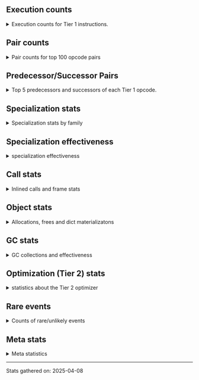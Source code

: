 ## Execution counts

<details>
<summary> Execution counts for Tier 1 instructions. </summary>


The "miss ratio" column shows the percentage of times the instruction
executed that it deoptimized. When this happens, the base unspecialized
instruction is not counted.

<table>
<thead>
<tr>
<th align="left">Name</th>
<th align="right">Base Count</th>
<th align="right">Head Count</th>
<th align="right">Change</th>
</tr>
</thead>
<tbody>
<tr>
<td align="left">BINARY_OP_SUBTRACT_FLOAT</td>
<td align="right">425,925</td>
<td align="right">527,181</td>
<td align="right">23.8%</td>
</tr>
<tr>
<td align="left">TO_BOOL_INT</td>
<td align="right">4,333,095</td>
<td align="right">5,345,727</td>
<td align="right">23.4%</td>
</tr>
<tr>
<td align="left">BINARY_OP_EXTEND</td>
<td align="right">5,936,947</td>
<td align="right">7,321,335</td>
<td align="right">23.3%</td>
</tr>
<tr>
<td align="left">TO_BOOL_LIST</td>
<td align="right">872,874</td>
<td align="right">1,075,374</td>
<td align="right">23.2%</td>
</tr>
<tr>
<td align="left">LOAD_SUPER_ATTR_METHOD</td>
<td align="right">1,602,084</td>
<td align="right">1,973,395</td>
<td align="right">23.2%</td>
</tr>
<tr>
<td align="left">CALL_ISINSTANCE</td>
<td align="right">1,025,636</td>
<td align="right">1,261,897</td>
<td align="right">23.0%</td>
</tr>
<tr>
<td align="left">UNARY_INVERT</td>
<td align="right">1,323,132</td>
<td align="right">1,626,981</td>
<td align="right">23.0%</td>
</tr>
<tr>
<td align="left">LIST_EXTEND</td>
<td align="right">294,547</td>
<td align="right">362,161</td>
<td align="right">23.0%</td>
</tr>
<tr>
<td align="left">COPY_FREE_VARS</td>
<td align="right">1,630,330</td>
<td align="right">2,001,641</td>
<td align="right">22.8%</td>
</tr>
<tr>
<td align="left">BUILD_LIST</td>
<td align="right">1,496,847</td>
<td align="right">1,834,548</td>
<td align="right">22.6%</td>
</tr>
<tr>
<td align="left">LOAD_ATTR_NONDESCRIPTOR_WITH_VALUES</td>
<td align="right">1,349,226</td>
<td align="right">1,653,075</td>
<td align="right">22.5%</td>
</tr>
<tr>
<td align="left">JUMP_FORWARD</td>
<td align="right">1,512,975</td>
<td align="right">1,851,422</td>
<td align="right">22.4%</td>
</tr>
<tr>
<td align="left">BINARY_OP_SUBSCR_LIST_INT</td>
<td align="right">302,860</td>
<td align="right">370,474</td>
<td align="right">22.3%</td>
</tr>
<tr>
<td align="left">LOAD_DEREF</td>
<td align="right">1,668,147</td>
<td align="right">2,039,458</td>
<td align="right">22.3%</td>
</tr>
<tr>
<td align="left">COMPARE_OP</td>
<td align="right">481,065</td>
<td align="right">583,680</td>
<td align="right">21.3%</td>
</tr>
<tr>
<td align="left">LOAD_ATTR_PROPERTY</td>
<td align="right">633,542</td>
<td align="right">768,625</td>
<td align="right">21.3%</td>
</tr>
<tr>
<td align="left">LOAD_FAST_AND_CLEAR</td>
<td align="right">475,906</td>
<td align="right">577,301</td>
<td align="right">21.3%</td>
</tr>
<tr>
<td align="left">IMPORT_FROM</td>
<td align="right">317,888</td>
<td align="right">385,338</td>
<td align="right">21.2%</td>
</tr>
<tr>
<td align="left">IMPORT_NAME</td>
<td align="right">318,208</td>
<td align="right">385,658</td>
<td align="right">21.2%</td>
</tr>
<tr>
<td align="left">BINARY_OP_ADD_FLOAT</td>
<td align="right">161,669</td>
<td align="right">195,861</td>
<td align="right">21.1%</td>
</tr>
<tr>
<td align="left">FOR_ITER_RANGE</td>
<td align="right">480,256</td>
<td align="right">581,671</td>
<td align="right">21.1%</td>
</tr>
<tr>
<td align="left">CALL_LIST_APPEND</td>
<td align="right">168,942</td>
<td align="right">202,736</td>
<td align="right">20.0%</td>
</tr>
<tr>
<td align="left">LIST_APPEND</td>
<td align="right">508,228</td>
<td align="right">609,496</td>
<td align="right">19.9%</td>
</tr>
<tr>
<td align="left">LOAD_ATTR_METHOD_WITH_VALUES</td>
<td align="right">7,020,645</td>
<td align="right">8,372,136</td>
<td align="right">19.3%</td>
</tr>
<tr>
<td align="left">LOAD_ATTR</td>
<td align="right">7,548,825</td>
<td align="right">9,000,560</td>
<td align="right">19.2%</td>
</tr>
<tr>
<td align="left">CALL_KW_PY</td>
<td align="right">177,525</td>
<td align="right">211,332</td>
<td align="right">19.0%</td>
</tr>
<tr>
<td align="left">UNARY_NOT</td>
<td align="right">180,103</td>
<td align="right">214,043</td>
<td align="right">18.8%</td>
</tr>
<tr>
<td align="left">CALL_METHOD_DESCRIPTOR_FAST</td>
<td align="right">2,003,123</td>
<td align="right">2,373,604</td>
<td align="right">18.5%</td>
</tr>
<tr>
<td align="left">CALL_BOUND_METHOD_GENERAL</td>
<td align="right">183,449</td>
<td align="right">217,249</td>
<td align="right">18.4%</td>
</tr>
<tr>
<td align="left">CALL_PY_EXACT_ARGS</td>
<td align="right">10,835,756</td>
<td align="right">12,829,408</td>
<td align="right">18.4%</td>
</tr>
<tr>
<td align="left">LOAD_GLOBAL_MODULE</td>
<td align="right">14,207,975</td>
<td align="right">16,807,178</td>
<td align="right">18.3%</td>
</tr>
<tr>
<td align="left">POP_ITER</td>
<td align="right">2,099,777</td>
<td align="right">2,471,285</td>
<td align="right">17.7%</td>
</tr>
<tr>
<td align="left">LOAD_FAST_BORROW_LOAD_FAST_BORROW</td>
<td align="right">10,394,525</td>
<td align="right">12,182,909</td>
<td align="right">17.2%</td>
</tr>
<tr>
<td align="left">POP_JUMP_IF_FALSE</td>
<td align="right">13,199,488</td>
<td align="right">15,463,632</td>
<td align="right">17.2%</td>
</tr>
<tr>
<td align="left">LOAD_GLOBAL_BUILTIN</td>
<td align="right">6,733,467</td>
<td align="right">7,881,610</td>
<td align="right">17.1%</td>
</tr>
<tr>
<td align="left">CONTAINS_OP_DICT</td>
<td align="right">1,425,632</td>
<td align="right">1,661,893</td>
<td align="right">16.6%</td>
</tr>
<tr>
<td align="left">LOAD_ATTR_MODULE</td>
<td align="right">3,069,712</td>
<td align="right">3,575,841</td>
<td align="right">16.5%</td>
</tr>
<tr>
<td align="left">TO_BOOL_BOOL</td>
<td align="right">3,911,746</td>
<td align="right">4,556,120</td>
<td align="right">16.5%</td>
</tr>
<tr>
<td align="left">LOAD_SMALL_INT</td>
<td align="right">4,160,936</td>
<td align="right">4,836,334</td>
<td align="right">16.2%</td>
</tr>
<tr>
<td align="left">POP_JUMP_IF_NOT_NONE</td>
<td align="right">3,601,946</td>
<td align="right">4,176,088</td>
<td align="right">15.9%</td>
</tr>
<tr>
<td align="left">STORE_ATTR_INSTANCE_VALUE</td>
<td align="right">4,259,249</td>
<td align="right">4,934,498</td>
<td align="right">15.9%</td>
</tr>
<tr>
<td align="left">STORE_SUBSCR_DICT</td>
<td align="right">1,488,199</td>
<td align="right">1,723,630</td>
<td align="right">15.8%</td>
</tr>
<tr>
<td align="left">LOAD_FAST_BORROW</td>
<td align="right">69,752,838</td>
<td align="right">80,662,276</td>
<td align="right">15.6%</td>
</tr>
<tr>
<td align="left">GET_ITER</td>
<td align="right">2,851,132</td>
<td align="right">3,290,241</td>
<td align="right">15.4%</td>
</tr>
<tr>
<td align="left">CALL_BUILTIN_CLASS</td>
<td align="right">1,342,354</td>
<td align="right">1,545,098</td>
<td align="right">15.1%</td>
</tr>
<tr>
<td align="left">POP_JUMP_IF_TRUE</td>
<td align="right">2,501,578</td>
<td align="right">2,874,546</td>
<td align="right">14.9%</td>
</tr>
<tr>
<td align="left">CALL_PY_GENERAL</td>
<td align="right">3,215,620</td>
<td align="right">3,688,988</td>
<td align="right">14.7%</td>
</tr>
<tr>
<td align="left">RETURN_VALUE</td>
<td align="right">22,994,068</td>
<td align="right">26,237,589</td>
<td align="right">14.1%</td>
</tr>
<tr>
<td align="left">COMPARE_OP_INT</td>
<td align="right">2,897,288</td>
<td align="right">3,302,460</td>
<td align="right">14.0%</td>
</tr>
<tr>
<td align="left">CALL_NON_PY_GENERAL</td>
<td align="right">7,852,765</td>
<td align="right">8,934,678</td>
<td align="right">13.8%</td>
</tr>
<tr>
<td align="left">CALL_BUILTIN_FAST</td>
<td align="right">763,822</td>
<td align="right">865,172</td>
<td align="right">13.3%</td>
</tr>
<tr>
<td align="left">SWAP</td>
<td align="right">5,767,108</td>
<td align="right">6,510,097</td>
<td align="right">12.9%</td>
</tr>
<tr>
<td align="left">LOAD_CONST_IMMORTAL</td>
<td align="right">14,571,301</td>
<td align="right">16,431,996</td>
<td align="right">12.8%</td>
</tr>
<tr>
<td align="left">STORE_FAST</td>
<td align="right">23,779,778</td>
<td align="right">26,582,914</td>
<td align="right">11.8%</td>
</tr>
<tr>
<td align="left">LOAD_FAST_CHECK</td>
<td align="right">860,786</td>
<td align="right">962,035</td>
<td align="right">11.8%</td>
</tr>
<tr>
<td align="left">NOP</td>
<td align="right">8,426,680</td>
<td align="right">9,406,324</td>
<td align="right">11.6%</td>
</tr>
<tr>
<td align="left">RESUME_CHECK</td>
<td align="right">28,010,218</td>
<td align="right">31,253,743</td>
<td align="right">11.6%</td>
</tr>
<tr>
<td align="left">CALL_METHOD_DESCRIPTOR_NOARGS</td>
<td align="right">1,185,090</td>
<td align="right">1,320,820</td>
<td align="right">11.5%</td>
</tr>
<tr>
<td align="left">LOAD_CONST_MORTAL</td>
<td align="right">904,505</td>
<td align="right">1,005,740</td>
<td align="right">11.2%</td>
</tr>
<tr>
<td align="left">CALL_LEN</td>
<td align="right">304,350</td>
<td align="right">338,139</td>
<td align="right">11.1%</td>
</tr>
<tr>
<td align="left">LOAD_ATTR_METHOD_NO_DICT</td>
<td align="right">5,033,745</td>
<td align="right">5,575,734</td>
<td align="right">10.8%</td>
</tr>
<tr>
<td align="left">POP_JUMP_IF_NONE</td>
<td align="right">1,294,815</td>
<td align="right">1,429,835</td>
<td align="right">10.4%</td>
</tr>
<tr>
<td align="left">POP_TOP</td>
<td align="right">17,929,312</td>
<td align="right">19,754,965</td>
<td align="right">10.2%</td>
</tr>
<tr>
<td align="left">LOAD_ATTR_INSTANCE_VALUE</td>
<td align="right">17,905,837</td>
<td align="right">19,698,471</td>
<td align="right">10.0%</td>
</tr>
<tr>
<td align="left">FOR_ITER_LIST</td>
<td align="right">7,754,879</td>
<td align="right">8,464,043</td>
<td align="right">9.1%</td>
</tr>
<tr>
<td align="left">COPY</td>
<td align="right">7,389,347</td>
<td align="right">8,064,635</td>
<td align="right">9.1%</td>
</tr>
<tr>
<td align="left">BUILD_MAP</td>
<td align="right">1,509,019</td>
<td align="right">1,644,069</td>
<td align="right">8.9%</td>
</tr>
<tr>
<td align="left">LOAD_SPECIAL</td>
<td align="right">3,183,074</td>
<td align="right">3,453,160</td>
<td align="right">8.5%</td>
</tr>
<tr>
<td align="left">BUILD_TUPLE</td>
<td align="right">3,359,813</td>
<td align="right">3,629,868</td>
<td align="right">8.0%</td>
</tr>
<tr>
<td align="left">LOAD_FAST</td>
<td align="right">8,946,470</td>
<td align="right">9,656,605</td>
<td align="right">7.9%</td>
</tr>
<tr>
<td align="left">INTERPRETER_EXIT</td>
<td align="right">7,796,325</td>
<td align="right">8,370,160</td>
<td align="right">7.4%</td>
</tr>
<tr>
<td align="left">JUMP_BACKWARD</td>
<td align="right">116</td>
<td align="right">109</td>
<td align="right">-6.0%</td>
</tr>
<tr>
<td align="left">LOAD_FAST_LOAD_FAST</td>
<td align="right">1,749,143</td>
<td align="right">1,850,525</td>
<td align="right">5.8%</td>
</tr>
<tr>
<td align="left">UNPACK_SEQUENCE_TWO_TUPLE</td>
<td align="right">1,178,309</td>
<td align="right">1,245,897</td>
<td align="right">5.7%</td>
</tr>
<tr>
<td align="left">TO_BOOL</td>
<td align="right">666,601</td>
<td align="right">701,420</td>
<td align="right">5.2%</td>
</tr>
<tr>
<td align="left">PUSH_NULL</td>
<td align="right">6,937,174</td>
<td align="right">7,240,808</td>
<td align="right">4.4%</td>
</tr>
<tr>
<td align="left">JUMP_BACKWARD_NO_INTERRUPT</td>
<td align="right">4,910</td>
<td align="right">5,099</td>
<td align="right">3.8%</td>
</tr>
<tr>
<td align="left">JUMP_BACKWARD_NO_JIT</td>
<td align="right">13,636,077</td>
<td align="right">14,108,282</td>
<td align="right">3.5%</td>
</tr>
<tr>
<td align="left">COMPARE_OP_STR</td>
<td align="right">1,056,587</td>
<td align="right">1,090,387</td>
<td align="right">3.2%</td>
</tr>
<tr>
<td align="left">STORE_FAST_STORE_FAST</td>
<td align="right">3,270,414</td>
<td align="right">3,338,002</td>
<td align="right">2.1%</td>
</tr>
<tr>
<td align="left">CALL</td>
<td align="right">4,663</td>
<td align="right">4,589</td>
<td align="right">-1.6%</td>
</tr>
<tr>
<td align="left">TO_BOOL_ALWAYS_TRUE</td>
<td align="right">348</td>
<td align="right">343</td>
<td align="right">-1.4%</td>
</tr>
<tr>
<td align="left">CHECK_EXC_MATCH</td>
<td align="right">13,307</td>
<td align="right">13,497</td>
<td align="right">1.4%</td>
</tr>
<tr>
<td align="left">POP_EXCEPT</td>
<td align="right">17,530</td>
<td align="right">17,720</td>
<td align="right">1.1%</td>
</tr>
<tr>
<td align="left">PUSH_EXC_INFO</td>
<td align="right">17,530</td>
<td align="right">17,720</td>
<td align="right">1.1%</td>
</tr>
<tr>
<td align="left">LOAD_CONST</td>
<td align="right">1,642</td>
<td align="right">1,628</td>
<td align="right">-0.9%</td>
</tr>
<tr>
<td align="left">RESUME</td>
<td align="right">504</td>
<td align="right">500</td>
<td align="right">-0.8%</td>
</tr>
<tr>
<td align="left">LOAD_GLOBAL</td>
<td align="right">3,252</td>
<td align="right">3,229</td>
<td align="right">-0.7%</td>
</tr>
<tr>
<td align="left">BINARY_OP_SUBTRACT_INT</td>
<td align="right">102,257</td>
<td align="right">102,420</td>
<td align="right">0.2%</td>
</tr>
<tr>
<td align="left">CALL_METHOD_DESCRIPTOR_O</td>
<td align="right">604,219</td>
<td align="right">604,572</td>
<td align="right">0.1%</td>
</tr>
<tr>
<td align="left">LOAD_ATTR_METHOD_LAZY_DICT</td>
<td align="right">97,416</td>
<td align="right">97,364</td>
<td align="right">-0.1%</td>
</tr>
<tr>
<td align="left">BINARY_OP</td>
<td align="right">516,503</td>
<td align="right">516,685</td>
<td align="right">0.0%</td>
</tr>
<tr>
<td align="left">IS_OP</td>
<td align="right">34,049</td>
<td align="right">34,044</td>
<td align="right">-0.0%</td>
</tr>
<tr>
<td align="left">CALL_BOUND_METHOD_EXACT_ARGS</td>
<td align="right">35,136</td>
<td align="right">35,132</td>
<td align="right">-0.0%</td>
</tr>
<tr>
<td align="left">STORE_SUBSCR</td>
<td align="right">21,465</td>
<td align="right">21,467</td>
<td align="right">0.0%</td>
</tr>
<tr>
<td align="left">CALL_BUILTIN_FAST_WITH_KEYWORDS</td>
<td align="right">928,836</td>
<td align="right">928,801</td>
<td align="right">-0.0%</td>
</tr>
<tr>
<td align="left">TO_BOOL_NONE</td>
<td align="right">191,022</td>
<td align="right">191,017</td>
<td align="right">-0.0%</td>
</tr>
<tr>
<td align="left">STORE_ATTR</td>
<td align="right">81,658</td>
<td align="right">81,660</td>
<td align="right">0.0%</td>
</tr>
<tr>
<td align="left">UNPACK_SEQUENCE_TUPLE</td>
<td align="right">857,683</td>
<td align="right">857,670</td>
<td align="right">-0.0%</td>
</tr>
<tr>
<td align="left">CALL_FUNCTION_EX</td>
<td align="right">1,818,700</td>
<td align="right">1,818,693</td>
<td align="right">-0.0%</td>
</tr>
<tr>
<td align="left">BINARY_OP_ADD_INT</td>
<td align="right">856,262</td>
<td align="right">856,261</td>
<td align="right">-0.0%</td>
</tr>
<tr>
<td align="left">FOR_ITER</td>
<td align="right">940,655</td>
<td align="right">940,656</td>
<td align="right">0.0%</td>
</tr>
<tr>
<td align="left">YIELD_VALUE</td>
<td align="right">5,068,280</td>
<td align="right">5,068,280</td>
<td align="right">0.0%</td>
</tr>
<tr>
<td align="left">STORE_FAST_LOAD_FAST</td>
<td align="right">4,724,457</td>
<td align="right">4,724,457</td>
<td align="right">0.0%</td>
</tr>
<tr>
<td align="left">FOR_ITER_GEN</td>
<td align="right">4,653,742</td>
<td align="right">4,653,742</td>
<td align="right">0.0%</td>
</tr>
<tr>
<td align="left">DICT_MERGE</td>
<td align="right">462,683</td>
<td align="right">462,683</td>
<td align="right">0.0%</td>
</tr>
<tr>
<td align="left">CALL_TUPLE_1</td>
<td align="right">426,671</td>
<td align="right">426,671</td>
<td align="right">0.0%</td>
</tr>
<tr>
<td align="left">MAKE_CELL</td>
<td align="right">105,140</td>
<td align="right">105,140</td>
<td align="right">0.0%</td>
</tr>
<tr>
<td align="left">STORE_DEREF</td>
<td align="right">105,110</td>
<td align="right">105,110</td>
<td align="right">0.0%</td>
</tr>
<tr>
<td align="left">CALL_BUILTIN_O</td>
<td align="right">87,313</td>
<td align="right">87,313</td>
<td align="right">0.0%</td>
</tr>
<tr>
<td align="left">BINARY_OP_SUBSCR_DICT</td>
<td align="right">84,720</td>
<td align="right">84,720</td>
<td align="right">0.0%</td>
</tr>
<tr>
<td align="left">CALL_KW_NON_PY</td>
<td align="right">77,356</td>
<td align="right">77,356</td>
<td align="right">0.0%</td>
</tr>
<tr>
<td align="left">BINARY_OP_MULTIPLY_FLOAT</td>
<td align="right">69,638</td>
<td align="right">69,638</td>
<td align="right">0.0%</td>
</tr>
<tr>
<td align="left">BINARY_OP_SUBSCR_STR_INT</td>
<td align="right">69,638</td>
<td align="right">69,638</td>
<td align="right">0.0%</td>
</tr>
<tr>
<td align="left">DELETE_SUBSCR</td>
<td align="right">67,588</td>
<td align="right">67,588</td>
<td align="right">0.0%</td>
</tr>
<tr>
<td align="left">DELETE_ATTR</td>
<td align="right">63,345</td>
<td align="right">63,345</td>
<td align="right">0.0%</td>
</tr>
<tr>
<td align="left">CALL_ALLOC_AND_ENTER_INIT</td>
<td align="right">55,863</td>
<td align="right">55,863</td>
<td align="right">0.0%</td>
</tr>
<tr>
<td align="left">EXIT_INIT_CHECK</td>
<td align="right">55,859</td>
<td align="right">55,859</td>
<td align="right">0.0%</td>
</tr>
<tr>
<td align="left">CALL_METHOD_DESCRIPTOR_FAST_WITH_KEYWORDS</td>
<td align="right">51,440</td>
<td align="right">51,440</td>
<td align="right">0.0%</td>
</tr>
<tr>
<td align="left">BINARY_OP_SUBSCR_TUPLE_INT</td>
<td align="right">44,010</td>
<td align="right">44,010</td>
<td align="right">0.0%</td>
</tr>
<tr>
<td align="left">MAKE_FUNCTION</td>
<td align="right">42,903</td>
<td align="right">42,903</td>
<td align="right">0.0%</td>
</tr>
<tr>
<td align="left">LOAD_ATTR_CLASS</td>
<td align="right">38,452</td>
<td align="right">38,452</td>
<td align="right">0.0%</td>
</tr>
<tr>
<td align="left">FORMAT_SIMPLE</td>
<td align="right">38,409</td>
<td align="right">38,409</td>
<td align="right">0.0%</td>
</tr>
<tr>
<td align="left">BUILD_STRING</td>
<td align="right">29,697</td>
<td align="right">29,697</td>
<td align="right">0.0%</td>
</tr>
<tr>
<td align="left">SET_FUNCTION_ATTRIBUTE</td>
<td align="right">29,557</td>
<td align="right">29,557</td>
<td align="right">0.0%</td>
</tr>
<tr>
<td align="left">LOAD_SUPER_ATTR_ATTR</td>
<td align="right">23,800</td>
<td align="right">23,800</td>
<td align="right">0.0%</td>
</tr>
<tr>
<td align="left">TO_BOOL_STR</td>
<td align="right">21,908</td>
<td align="right">21,908</td>
<td align="right">0.0%</td>
</tr>
<tr>
<td align="left">BINARY_OP_INPLACE_ADD_UNICODE</td>
<td align="right">20,988</td>
<td align="right">20,988</td>
<td align="right">0.0%</td>
</tr>
<tr>
<td align="left">FOR_ITER_TUPLE</td>
<td align="right">17,809</td>
<td align="right">17,809</td>
<td align="right">0.0%</td>
</tr>
<tr>
<td align="left">CONVERT_VALUE</td>
<td align="right">17,404</td>
<td align="right">17,404</td>
<td align="right">0.0%</td>
</tr>
<tr>
<td align="left">BINARY_SLICE</td>
<td align="right">14,139</td>
<td align="right">14,139</td>
<td align="right">0.0%</td>
</tr>
<tr>
<td align="left">RETURN_GENERATOR</td>
<td align="right">12,837</td>
<td align="right">12,837</td>
<td align="right">0.0%</td>
</tr>
<tr>
<td align="left">RERAISE</td>
<td align="right">12,672</td>
<td align="right">12,672</td>
<td align="right">0.0%</td>
</tr>
<tr>
<td align="left">STORE_ATTR_SLOT</td>
<td align="right">10,380</td>
<td align="right">10,380</td>
<td align="right">0.0%</td>
</tr>
<tr>
<td align="left">LOAD_ATTR_SLOT</td>
<td align="right">10,267</td>
<td align="right">10,267</td>
<td align="right">0.0%</td>
</tr>
<tr>
<td align="left">CALL_STR_1</td>
<td align="right">8,488</td>
<td align="right">8,488</td>
<td align="right">0.0%</td>
</tr>
<tr>
<td align="left">END_FOR</td>
<td align="right">8,446</td>
<td align="right">8,446</td>
<td align="right">0.0%</td>
</tr>
<tr>
<td align="left">RAISE_VARARGS</td>
<td align="right">4,227</td>
<td align="right">4,227</td>
<td align="right">0.0%</td>
</tr>
<tr>
<td align="left">WITH_EXCEPT_START</td>
<td align="right">4,223</td>
<td align="right">4,223</td>
<td align="right">0.0%</td>
</tr>
<tr>
<td align="left">STORE_NAME</td>
<td align="right">781</td>
<td align="right">781</td>
<td align="right">0.0%</td>
</tr>
<tr>
<td align="left">BINARY_OP_ADD_UNICODE</td>
<td align="right">491</td>
<td align="right">491</td>
<td align="right">0.0%</td>
</tr>
<tr>
<td align="left">CONTAINS_OP_SET</td>
<td align="right">391</td>
<td align="right">391</td>
<td align="right">0.0%</td>
</tr>
<tr>
<td align="left">CONTAINS_OP</td>
<td align="right">315</td>
<td align="right">315</td>
<td align="right">0.0%</td>
</tr>
<tr>
<td align="left">LOAD_NAME</td>
<td align="right">207</td>
<td align="right">207</td>
<td align="right">0.0%</td>
</tr>
<tr>
<td align="left">CALL_KW</td>
<td align="right">181</td>
<td align="right">181</td>
<td align="right">0.0%</td>
</tr>
<tr>
<td align="left">CALL_TYPE_1</td>
<td align="right">153</td>
<td align="right">153</td>
<td align="right">0.0%</td>
</tr>
<tr>
<td align="left">UNPACK_SEQUENCE</td>
<td align="right">149</td>
<td align="right">149</td>
<td align="right">0.0%</td>
</tr>
<tr>
<td align="left">EXTENDED_ARG</td>
<td align="right">129</td>
<td align="right">129</td>
<td align="right">0.0%</td>
</tr>
<tr>
<td align="left">DELETE_FAST</td>
<td align="right">128</td>
<td align="right">128</td>
<td align="right">0.0%</td>
</tr>
<tr>
<td align="left">LOAD_SUPER_ATTR</td>
<td align="right">68</td>
<td align="right">68</td>
<td align="right">0.0%</td>
</tr>
<tr>
<td align="left">LOAD_BUILD_CLASS</td>
<td align="right">42</td>
<td align="right">42</td>
<td align="right">0.0%</td>
</tr>
<tr>
<td align="left">LOAD_LOCALS</td>
<td align="right">38</td>
<td align="right">38</td>
<td align="right">0.0%</td>
</tr>
<tr>
<td align="left">COMPARE_OP_FLOAT</td>
<td align="right">27</td>
<td align="right">27</td>
<td align="right">0.0%</td>
</tr>
<tr>
<td align="left">CALL_INTRINSIC_1</td>
<td align="right">15</td>
<td align="right">15</td>
<td align="right">0.0%</td>
</tr>
<tr>
<td align="left">LOAD_ATTR_CLASS_WITH_METACLASS_CHECK</td>
<td align="right">12</td>
<td align="right">12</td>
<td align="right">0.0%</td>
</tr>
<tr>
<td align="left">STORE_GLOBAL</td>
<td align="right">4</td>
<td align="right">4</td>
<td align="right">0.0%</td>
</tr>
<tr>
<td align="left">BINARY_OP_SUBSCR_GETITEM</td>
<td align="right">3</td>
<td align="right">3</td>
<td align="right">0.0%</td>
</tr>
<tr>
<td align="left">BUILD_SET</td>
<td align="right">1</td>
<td align="right">1</td>
<td align="right">0.0%</td>
</tr>
<tr>
<td align="left">MAP_ADD</td>
<td align="right">1</td>
<td align="right">1</td>
<td align="right">0.0%</td>
</tr>
</tbody>
</table>


</details>

## Pair counts

<details>
<summary> Pair counts for top 100 opcode pairs </summary>


Pairs of specialized operations that deoptimize and are then followed by
the corresponding unspecialized instruction are not counted as pairs.

Not included in comparative output.


</details>

## Predecessor/Successor Pairs

<details>
<summary> Top 5 predecessors and successors of each Tier 1 opcode. </summary>


This does not include the unspecialized instructions that occur after a
specialized instruction deoptimizes.

Not included in comparative output.


</details>

## Specialization stats

<details>
<summary> Specialization stats by family </summary>

### BINARY_OP

<details>
<summary> specialization stats for BINARY_OP family </summary>

<table>
<thead>
<tr>
<th align="left">Kind</th>
<th align="right">Base Count</th>
<th align="right">Base Ratio</th>
<th align="right">Head Count</th>
<th align="right">Head Ratio</th>
<th align="right">Change</th>
</tr>
</thead>
<tbody>
<tr>
<td align="left">
miss
<details>
<summary>ⓘ</summary>

Specialized instructions that deopt.
</details>
</td>
<td align="right">187,031</td>
<td align="right">2.1%</td>
<td align="right">232,264</td>
<td align="right">2.2%</td>
<td align="right">24.2%</td>
</tr>
<tr>
<td align="left">
hit
<details>
<summary>ⓘ</summary>

Specialized instructions that complete.
</details>
</td>
<td align="right">8,191,237</td>
<td align="right">92.1%</td>
<td align="right">9,801,230</td>
<td align="right">92.9%</td>
<td align="right">19.7%</td>
</tr>
<tr>
<td align="left">
deferred
<details>
<summary>ⓘ</summary>

Lists the number of "deferred" (i.e. not specialized) instructions executed.
</details>
</td>
<td align="right">515,444</td>
<td align="right">5.8%</td>
<td align="right">515,629</td>
<td align="right">4.9%</td>
<td align="right">0.0%</td>
</tr>
</tbody>
</table>

<table>
<thead>
<tr>
<th align="left">Success</th>
<th align="right">Base Count</th>
<th align="right">Base Ratio</th>
<th align="right">Head Count</th>
<th align="right">Head Ratio</th>
<th align="right">Change</th>
</tr>
</thead>
<tbody>
<tr>
<td align="left">Success</td>
<td align="right">3,787</td>
<td align="right">82.6%</td>
<td align="right">4,639</td>
<td align="right">85.4%</td>
<td align="right">22.5%</td>
</tr>
<tr>
<td align="left">Failure</td>
<td align="right">800</td>
<td align="right">17.4%</td>
<td align="right">796</td>
<td align="right">14.6%</td>
<td align="right">-0.5%</td>
</tr>
</tbody>
</table>

<table>
<thead>
<tr>
<th align="left">Failure kind</th>
<th align="right">Base Count</th>
<th align="right">Base Ratio</th>
<th align="right">Head Count</th>
<th align="right">Head Ratio</th>
<th align="right">Change</th>
</tr>
</thead>
<tbody>
<tr>
<td align="left">subscr deque</td>
<td align="right">86</td>
<td align="right">10.8%</td>
<td align="right">84</td>
<td align="right">10.6%</td>
<td align="right">-2.3%</td>
</tr>
<tr>
<td align="left">remainder</td>
<td align="right">294</td>
<td align="right">36.8%</td>
<td align="right">292</td>
<td align="right">36.7%</td>
<td align="right">-0.7%</td>
</tr>
<tr>
<td align="left">add different types</td>
<td align="right">187</td>
<td align="right">23.4%</td>
<td align="right">187</td>
<td align="right">23.5%</td>
<td align="right">0.0%</td>
</tr>
<tr>
<td align="left">subscr</td>
<td align="right">164</td>
<td align="right">20.5%</td>
<td align="right">164</td>
<td align="right">20.6%</td>
<td align="right">0.0%</td>
</tr>
<tr>
<td align="left">add other</td>
<td align="right">66</td>
<td align="right">8.2%</td>
<td align="right">66</td>
<td align="right">8.3%</td>
<td align="right">0.0%</td>
</tr>
<tr>
<td align="left">and int</td>
<td align="right">2</td>
<td align="right">0.2%</td>
<td align="right">2</td>
<td align="right">0.3%</td>
<td align="right">0.0%</td>
</tr>
<tr>
<td align="left">subscr list slice</td>
<td align="right">1</td>
<td align="right">0.1%</td>
<td align="right">1</td>
<td align="right">0.1%</td>
<td align="right">0.0%</td>
</tr>
</tbody>
</table>


</details>

### BINARY_SLICE

<details>
<summary> specialization stats for BINARY_SLICE family </summary>

<table>
<thead>
<tr>
<th align="left">Kind</th>
<th align="right">Base Count</th>
<th align="right">Base Ratio</th>
<th align="right">Head Count</th>
<th align="right">Head Ratio</th>
<th align="right">Change</th>
</tr>
</thead>
<tbody>
<tr>
<td align="left">
deferred
<details>
<summary>ⓘ</summary>

Lists the number of "deferred" (i.e. not specialized) instructions executed.
</details>
</td>
<td align="right">14,139</td>
<td align="right">100.0%</td>
<td align="right">14,139</td>
<td align="right">100.0%</td>
<td align="right">0.0%</td>
</tr>
</tbody>
</table>


</details>

### CALL

<details>
<summary> specialization stats for CALL family </summary>

<table>
<thead>
<tr>
<th align="left">Kind</th>
<th align="right">Base Count</th>
<th align="right">Base Ratio</th>
<th align="right">Head Count</th>
<th align="right">Head Ratio</th>
<th align="right">Change</th>
</tr>
</thead>
<tbody>
<tr>
<td align="left">
hit
<details>
<summary>ⓘ</summary>

Specialized instructions that complete.
</details>
</td>
<td align="right">19,861,541</td>
<td align="right">100.0%</td>
<td align="right">22,969,652</td>
<td align="right">100.0%</td>
<td align="right">15.6%</td>
</tr>
<tr>
<td align="left">
deferred
<details>
<summary>ⓘ</summary>

Lists the number of "deferred" (i.e. not specialized) instructions executed.
</details>
</td>
<td align="right">2,058</td>
<td align="right">0.0%</td>
<td align="right">2,035</td>
<td align="right">0.0%</td>
<td align="right">-1.1%</td>
</tr>
<tr>
<td align="left">
miss
<details>
<summary>ⓘ</summary>

Specialized instructions that deopt.
</details>
</td>
<td align="right">787</td>
<td align="right">0.0%</td>
<td align="right">787</td>
<td align="right">0.0%</td>
<td align="right">0.0%</td>
</tr>
</tbody>
</table>

<table>
<thead>
<tr>
<th align="left">Success</th>
<th align="right">Base Count</th>
<th align="right">Base Ratio</th>
<th align="right">Head Count</th>
<th align="right">Head Ratio</th>
<th align="right">Change</th>
</tr>
</thead>
<tbody>
<tr>
<td align="left">Success</td>
<td align="right">3,392</td>
<td align="right">100.0%</td>
<td align="right">3,341</td>
<td align="right">100.0%</td>
<td align="right">-1.5%</td>
</tr>
<tr>
<td align="left">Failure</td>
<td align="right">0</td>
<td align="right">0.0%</td>
<td align="right">0</td>
<td align="right">0.0%</td>
<td align="right"></td>
</tr>
</tbody>
</table>


</details>

### CALL_KW

<details>
<summary> specialization stats for CALL_KW family </summary>

<table>
<thead>
<tr>
<th align="left">Kind</th>
<th align="right">Base Count</th>
<th align="right">Base Ratio</th>
<th align="right">Head Count</th>
<th align="right">Head Ratio</th>
<th align="right">Change</th>
</tr>
</thead>
<tbody>
<tr>
<td align="left">
deferred
<details>
<summary>ⓘ</summary>

Lists the number of "deferred" (i.e. not specialized) instructions executed.
</details>
</td>
<td align="right">42</td>
<td align="right">23.2%</td>
<td align="right">42</td>
<td align="right">23.2%</td>
<td align="right">0.0%</td>
</tr>
</tbody>
</table>

<table>
<thead>
<tr>
<th align="left">Success</th>
<th align="right">Base Count</th>
<th align="right">Base Ratio</th>
<th align="right">Head Count</th>
<th align="right">Head Ratio</th>
<th align="right">Change</th>
</tr>
</thead>
<tbody>
<tr>
<td align="left">Success</td>
<td align="right">139</td>
<td align="right">100.0%</td>
<td align="right">139</td>
<td align="right">100.0%</td>
<td align="right">0.0%</td>
</tr>
<tr>
<td align="left">Failure</td>
<td align="right">0</td>
<td align="right">0.0%</td>
<td align="right">0</td>
<td align="right">0.0%</td>
<td align="right"></td>
</tr>
</tbody>
</table>


</details>

### COMPARE_OP

<details>
<summary> specialization stats for COMPARE_OP family </summary>

<table>
<thead>
<tr>
<th align="left">Kind</th>
<th align="right">Base Count</th>
<th align="right">Base Ratio</th>
<th align="right">Head Count</th>
<th align="right">Head Ratio</th>
<th align="right">Change</th>
</tr>
</thead>
<tbody>
<tr>
<td align="left">
miss
<details>
<summary>ⓘ</summary>

Specialized instructions that deopt.
</details>
</td>
<td align="right">143,616</td>
<td align="right">3.2%</td>
<td align="right">177,336</td>
<td align="right">3.6%</td>
<td align="right">23.5%</td>
</tr>
<tr>
<td align="left">
deferred
<details>
<summary>ⓘ</summary>

Lists the number of "deferred" (i.e. not specialized) instructions executed.
</details>
</td>
<td align="right">477,650</td>
<td align="right">10.8%</td>
<td align="right">579,610</td>
<td align="right">11.6%</td>
<td align="right">21.3%</td>
</tr>
<tr>
<td align="left">
hit
<details>
<summary>ⓘ</summary>

Specialized instructions that complete.
</details>
</td>
<td align="right">3,810,286</td>
<td align="right">85.9%</td>
<td align="right">4,215,538</td>
<td align="right">84.7%</td>
<td align="right">10.6%</td>
</tr>
</tbody>
</table>

<table>
<thead>
<tr>
<th align="left">Success</th>
<th align="right">Base Count</th>
<th align="right">Base Ratio</th>
<th align="right">Head Count</th>
<th align="right">Head Ratio</th>
<th align="right">Change</th>
</tr>
</thead>
<tbody>
<tr>
<td align="left">Success</td>
<td align="right">2,972</td>
<td align="right">48.6%</td>
<td align="right">3,605</td>
<td align="right">48.7%</td>
<td align="right">21.3%</td>
</tr>
<tr>
<td align="left">Failure</td>
<td align="right">3,140</td>
<td align="right">51.4%</td>
<td align="right">3,795</td>
<td align="right">51.3%</td>
<td align="right">20.9%</td>
</tr>
</tbody>
</table>

<table>
<thead>
<tr>
<th align="left">Failure kind</th>
<th align="right">Base Count</th>
<th align="right">Base Ratio</th>
<th align="right">Head Count</th>
<th align="right">Head Ratio</th>
<th align="right">Change</th>
</tr>
</thead>
<tbody>
<tr>
<td align="left">float long</td>
<td align="right">2,848</td>
<td align="right">90.7%</td>
<td align="right">3,505</td>
<td align="right">92.4%</td>
<td align="right">23.1%</td>
</tr>
<tr>
<td align="left">different types</td>
<td align="right">153</td>
<td align="right">4.9%</td>
<td align="right">151</td>
<td align="right">4.0%</td>
<td align="right">-1.3%</td>
</tr>
<tr>
<td align="left">big int</td>
<td align="right">95</td>
<td align="right">3.0%</td>
<td align="right">95</td>
<td align="right">2.5%</td>
<td align="right">0.0%</td>
</tr>
<tr>
<td align="left">bytes</td>
<td align="right">44</td>
<td align="right">1.4%</td>
<td align="right">44</td>
<td align="right">1.2%</td>
<td align="right">0.0%</td>
</tr>
</tbody>
</table>


</details>

### CONTAINS_OP

<details>
<summary> specialization stats for CONTAINS_OP family </summary>

<table>
<thead>
<tr>
<th align="left">Kind</th>
<th align="right">Base Count</th>
<th align="right">Base Ratio</th>
<th align="right">Head Count</th>
<th align="right">Head Ratio</th>
<th align="right">Change</th>
</tr>
</thead>
<tbody>
<tr>
<td align="left">
hit
<details>
<summary>ⓘ</summary>

Specialized instructions that complete.
</details>
</td>
<td align="right">1,426,023</td>
<td align="right">100.0%</td>
<td align="right">1,662,284</td>
<td align="right">100.0%</td>
<td align="right">16.6%</td>
</tr>
<tr>
<td align="left">
deferred
<details>
<summary>ⓘ</summary>

Lists the number of "deferred" (i.e. not specialized) instructions executed.
</details>
</td>
<td align="right">264</td>
<td align="right">0.0%</td>
<td align="right">264</td>
<td align="right">0.0%</td>
<td align="right">0.0%</td>
</tr>
</tbody>
</table>

<table>
<thead>
<tr>
<th align="left">Success</th>
<th align="right">Base Count</th>
<th align="right">Base Ratio</th>
<th align="right">Head Count</th>
<th align="right">Head Ratio</th>
<th align="right">Change</th>
</tr>
</thead>
<tbody>
<tr>
<td align="left">Success</td>
<td align="right">8</td>
<td align="right">15.7%</td>
<td align="right">8</td>
<td align="right">15.7%</td>
<td align="right">0.0%</td>
</tr>
<tr>
<td align="left">Failure</td>
<td align="right">43</td>
<td align="right">84.3%</td>
<td align="right">43</td>
<td align="right">84.3%</td>
<td align="right">0.0%</td>
</tr>
</tbody>
</table>

<table>
<thead>
<tr>
<th align="left">Failure kind</th>
<th align="right">Base Count</th>
<th align="right">Base Ratio</th>
<th align="right">Head Count</th>
<th align="right">Head Ratio</th>
<th align="right">Change</th>
</tr>
</thead>
<tbody>
<tr>
<td align="left">tuple</td>
<td align="right">43</td>
<td align="right">100.0%</td>
<td align="right">43</td>
<td align="right">100.0%</td>
<td align="right">0.0%</td>
</tr>
</tbody>
</table>


</details>

### FOR_ITER

<details>
<summary> specialization stats for FOR_ITER family </summary>

<table>
<thead>
<tr>
<th align="left">Kind</th>
<th align="right">Base Count</th>
<th align="right">Base Ratio</th>
<th align="right">Head Count</th>
<th align="right">Head Ratio</th>
<th align="right">Change</th>
</tr>
</thead>
<tbody>
<tr>
<td align="left">
hit
<details>
<summary>ⓘ</summary>

Specialized instructions that complete.
</details>
</td>
<td align="right">12,906,686</td>
<td align="right">93.2%</td>
<td align="right">13,717,265</td>
<td align="right">93.6%</td>
<td align="right">6.3%</td>
</tr>
<tr>
<td align="left">
deferred
<details>
<summary>ⓘ</summary>

Lists the number of "deferred" (i.e. not specialized) instructions executed.
</details>
</td>
<td align="right">940,117</td>
<td align="right">6.8%</td>
<td align="right">940,117</td>
<td align="right">6.4%</td>
<td align="right">0.0%</td>
</tr>
</tbody>
</table>

<table>
<thead>
<tr>
<th align="left">Success</th>
<th align="right">Base Count</th>
<th align="right">Base Ratio</th>
<th align="right">Head Count</th>
<th align="right">Head Ratio</th>
<th align="right">Change</th>
</tr>
</thead>
<tbody>
<tr>
<td align="left">Success</td>
<td align="right">50</td>
<td align="right">9.3%</td>
<td align="right">51</td>
<td align="right">9.5%</td>
<td align="right">2.0%</td>
</tr>
<tr>
<td align="left">Failure</td>
<td align="right">488</td>
<td align="right">90.7%</td>
<td align="right">488</td>
<td align="right">90.5%</td>
<td align="right">0.0%</td>
</tr>
</tbody>
</table>

<table>
<thead>
<tr>
<th align="left">Failure kind</th>
<th align="right">Base Count</th>
<th align="right">Base Ratio</th>
<th align="right">Head Count</th>
<th align="right">Head Ratio</th>
<th align="right">Change</th>
</tr>
</thead>
<tbody>
<tr>
<td align="left">other</td>
<td align="right">164</td>
<td align="right">33.6%</td>
<td align="right">164</td>
<td align="right">33.6%</td>
<td align="right">0.0%</td>
</tr>
<tr>
<td align="left">enumerate</td>
<td align="right">164</td>
<td align="right">33.6%</td>
<td align="right">164</td>
<td align="right">33.6%</td>
<td align="right">0.0%</td>
</tr>
<tr>
<td align="left">itertools</td>
<td align="right">77</td>
<td align="right">15.8%</td>
<td align="right">77</td>
<td align="right">15.8%</td>
<td align="right">0.0%</td>
</tr>
<tr>
<td align="left">callable</td>
<td align="right">70</td>
<td align="right">14.3%</td>
<td align="right">70</td>
<td align="right">14.3%</td>
<td align="right">0.0%</td>
</tr>
<tr>
<td align="left">dict items</td>
<td align="right">7</td>
<td align="right">1.4%</td>
<td align="right">7</td>
<td align="right">1.4%</td>
<td align="right">0.0%</td>
</tr>
<tr>
<td align="left">dict values</td>
<td align="right">3</td>
<td align="right">0.6%</td>
<td align="right">3</td>
<td align="right">0.6%</td>
<td align="right">0.0%</td>
</tr>
<tr>
<td align="left">set</td>
<td align="right">2</td>
<td align="right">0.4%</td>
<td align="right">2</td>
<td align="right">0.4%</td>
<td align="right">0.0%</td>
</tr>
<tr>
<td align="left">reversed list</td>
<td align="right">1</td>
<td align="right">0.2%</td>
<td align="right">1</td>
<td align="right">0.2%</td>
<td align="right">0.0%</td>
</tr>
</tbody>
</table>


</details>

### LOAD_ATTR

<details>
<summary> specialization stats for LOAD_ATTR family </summary>

<table>
<thead>
<tr>
<th align="left">Kind</th>
<th align="right">Base Count</th>
<th align="right">Base Ratio</th>
<th align="right">Head Count</th>
<th align="right">Head Ratio</th>
<th align="right">Change</th>
</tr>
</thead>
<tbody>
<tr>
<td align="left">
deferred
<details>
<summary>ⓘ</summary>

Lists the number of "deferred" (i.e. not specialized) instructions executed.
</details>
</td>
<td align="right">7,537,634</td>
<td align="right">17.6%</td>
<td align="right">8,989,149</td>
<td align="right">18.4%</td>
<td align="right">19.3%</td>
</tr>
<tr>
<td align="left">
hit
<details>
<summary>ⓘ</summary>

Specialized instructions that complete.
</details>
</td>
<td align="right">34,772,470</td>
<td align="right">81.4%</td>
<td align="right">39,402,036</td>
<td align="right">80.8%</td>
<td align="right">13.3%</td>
</tr>
<tr>
<td align="left">
miss
<details>
<summary>ⓘ</summary>

Specialized instructions that deopt.
</details>
</td>
<td align="right">386,384</td>
<td align="right">0.9%</td>
<td align="right">387,941</td>
<td align="right">0.8%</td>
<td align="right">0.4%</td>
</tr>
<tr>
<td align="left">
deopt
<details>
<summary>ⓘ</summary>

Specialized instructions that deopt.
</details>
</td>
<td align="right">6</td>
<td align="right">0.0%</td>
<td align="right">6</td>
<td align="right">0.0%</td>
<td align="right">0.0%</td>
</tr>
</tbody>
</table>

<table>
<thead>
<tr>
<th align="left">Success</th>
<th align="right">Base Count</th>
<th align="right">Base Ratio</th>
<th align="right">Head Count</th>
<th align="right">Head Ratio</th>
<th align="right">Change</th>
</tr>
</thead>
<tbody>
<tr>
<td align="left">Failure</td>
<td align="right">6,628</td>
<td align="right">36.4%</td>
<td align="right">6,913</td>
<td align="right">37.5%</td>
<td align="right">4.3%</td>
</tr>
<tr>
<td align="left">Success</td>
<td align="right">11,574</td>
<td align="right">63.6%</td>
<td align="right">11,542</td>
<td align="right">62.5%</td>
<td align="right">-0.3%</td>
</tr>
</tbody>
</table>

<table>
<thead>
<tr>
<th align="left">Failure kind</th>
<th align="right">Base Count</th>
<th align="right">Base Ratio</th>
<th align="right">Head Count</th>
<th align="right">Head Ratio</th>
<th align="right">Change</th>
</tr>
</thead>
<tbody>
<tr>
<td align="left">overriding descriptor</td>
<td align="right">1,546</td>
<td align="right">23.3%</td>
<td align="right">1,741</td>
<td align="right">25.2%</td>
<td align="right">12.6%</td>
</tr>
<tr>
<td align="left">method</td>
<td align="right">1,501</td>
<td align="right">22.6%</td>
<td align="right">1,529</td>
<td align="right">22.1%</td>
<td align="right">1.9%</td>
</tr>
<tr>
<td align="left">non overriding descriptor</td>
<td align="right">803</td>
<td align="right">12.1%</td>
<td align="right">815</td>
<td align="right">11.8%</td>
<td align="right">1.5%</td>
</tr>
<tr>
<td align="left">overridden</td>
<td align="right">687</td>
<td align="right">10.4%</td>
<td align="right">682</td>
<td align="right">9.9%</td>
<td align="right">-0.7%</td>
</tr>
<tr>
<td align="left">non object slot</td>
<td align="right">460</td>
<td align="right">6.9%</td>
<td align="right">460</td>
<td align="right">6.7%</td>
<td align="right">0.0%</td>
</tr>
<tr>
<td align="left">mutable class</td>
<td align="right">71</td>
<td align="right">1.1%</td>
<td align="right">71</td>
<td align="right">1.0%</td>
<td align="right">0.0%</td>
</tr>
<tr>
<td align="left">class method obj</td>
<td align="right">68</td>
<td align="right">1.0%</td>
<td align="right">68</td>
<td align="right">1.0%</td>
<td align="right">0.0%</td>
</tr>
<tr>
<td align="left">not managed dict</td>
<td align="right">45</td>
<td align="right">0.7%</td>
<td align="right">45</td>
<td align="right">0.7%</td>
<td align="right">0.0%</td>
</tr>
<tr>
<td align="left">metaclass attribute</td>
<td align="right">23</td>
<td align="right">0.3%</td>
<td align="right">23</td>
<td align="right">0.3%</td>
<td align="right">0.0%</td>
</tr>
</tbody>
</table>


</details>

### LOAD_GLOBAL

<details>
<summary> specialization stats for LOAD_GLOBAL family </summary>

<table>
<thead>
<tr>
<th align="left">Kind</th>
<th align="right">Base Count</th>
<th align="right">Base Ratio</th>
<th align="right">Head Count</th>
<th align="right">Head Ratio</th>
<th align="right">Change</th>
</tr>
</thead>
<tbody>
<tr>
<td align="left">
hit
<details>
<summary>ⓘ</summary>

Specialized instructions that complete.
</details>
</td>
<td align="right">20,941,204</td>
<td align="right">100.0%</td>
<td align="right">24,688,550</td>
<td align="right">100.0%</td>
<td align="right">17.9%</td>
</tr>
<tr>
<td align="left">
deferred
<details>
<summary>ⓘ</summary>

Lists the number of "deferred" (i.e. not specialized) instructions executed.
</details>
</td>
<td align="right">865</td>
<td align="right">0.0%</td>
<td align="right">858</td>
<td align="right">0.0%</td>
<td align="right">-0.8%</td>
</tr>
<tr>
<td align="left">
deopt
<details>
<summary>ⓘ</summary>

Specialized instructions that deopt.
</details>
</td>
<td align="right">9</td>
<td align="right">0.0%</td>
<td align="right">9</td>
<td align="right">0.0%</td>
<td align="right">0.0%</td>
</tr>
<tr>
<td align="left">
miss
<details>
<summary>ⓘ</summary>

Specialized instructions that deopt.
</details>
</td>
<td align="right">238</td>
<td align="right">0.0%</td>
<td align="right">238</td>
<td align="right">0.0%</td>
<td align="right">0.0%</td>
</tr>
</tbody>
</table>

<table>
<thead>
<tr>
<th align="left">Success</th>
<th align="right">Base Count</th>
<th align="right">Base Ratio</th>
<th align="right">Head Count</th>
<th align="right">Head Ratio</th>
<th align="right">Change</th>
</tr>
</thead>
<tbody>
<tr>
<td align="left">Success</td>
<td align="right">2,393</td>
<td align="right">100.0%</td>
<td align="right">2,377</td>
<td align="right">100.0%</td>
<td align="right">-0.7%</td>
</tr>
<tr>
<td align="left">Failure</td>
<td align="right">0</td>
<td align="right">0.0%</td>
<td align="right">0</td>
<td align="right">0.0%</td>
<td align="right"></td>
</tr>
</tbody>
</table>


</details>

### LOAD_SUPER_ATTR

<details>
<summary> specialization stats for LOAD_SUPER_ATTR family </summary>

<table>
<thead>
<tr>
<th align="left">Kind</th>
<th align="right">Base Count</th>
<th align="right">Base Ratio</th>
<th align="right">Head Count</th>
<th align="right">Head Ratio</th>
<th align="right">Change</th>
</tr>
</thead>
<tbody>
<tr>
<td align="left">
hit
<details>
<summary>ⓘ</summary>

Specialized instructions that complete.
</details>
</td>
<td align="right">1,625,884</td>
<td align="right">100.0%</td>
<td align="right">1,997,195</td>
<td align="right">100.0%</td>
<td align="right">22.8%</td>
</tr>
<tr>
<td align="left">
deferred
<details>
<summary>ⓘ</summary>

Lists the number of "deferred" (i.e. not specialized) instructions executed.
</details>
</td>
<td align="right">13</td>
<td align="right">0.0%</td>
<td align="right">13</td>
<td align="right">0.0%</td>
<td align="right">0.0%</td>
</tr>
</tbody>
</table>

<table>
<thead>
<tr>
<th align="left">Success</th>
<th align="right">Base Count</th>
<th align="right">Base Ratio</th>
<th align="right">Head Count</th>
<th align="right">Head Ratio</th>
<th align="right">Change</th>
</tr>
</thead>
<tbody>
<tr>
<td align="left">Success</td>
<td align="right">55</td>
<td align="right">100.0%</td>
<td align="right">55</td>
<td align="right">100.0%</td>
<td align="right">0.0%</td>
</tr>
<tr>
<td align="left">Failure</td>
<td align="right">0</td>
<td align="right">0.0%</td>
<td align="right">0</td>
<td align="right">0.0%</td>
<td align="right"></td>
</tr>
</tbody>
</table>


</details>

### STORE_ATTR

<details>
<summary> specialization stats for STORE_ATTR family </summary>

<table>
<thead>
<tr>
<th align="left">Kind</th>
<th align="right">Base Count</th>
<th align="right">Base Ratio</th>
<th align="right">Head Count</th>
<th align="right">Head Ratio</th>
<th align="right">Change</th>
</tr>
</thead>
<tbody>
<tr>
<td align="left">
hit
<details>
<summary>ⓘ</summary>

Specialized instructions that complete.
</details>
</td>
<td align="right">4,129,229</td>
<td align="right">94.9%</td>
<td align="right">4,804,478</td>
<td align="right">95.6%</td>
<td align="right">16.4%</td>
</tr>
<tr>
<td align="left">
deferred
<details>
<summary>ⓘ</summary>

Lists the number of "deferred" (i.e. not specialized) instructions executed.
</details>
</td>
<td align="right">79,934</td>
<td align="right">1.8%</td>
<td align="right">79,935</td>
<td align="right">1.6%</td>
<td align="right">0.0%</td>
</tr>
<tr>
<td align="left">
miss
<details>
<summary>ⓘ</summary>

Specialized instructions that deopt.
</details>
</td>
<td align="right">140,400</td>
<td align="right">3.2%</td>
<td align="right">140,400</td>
<td align="right">2.8%</td>
<td align="right">0.0%</td>
</tr>
</tbody>
</table>

<table>
<thead>
<tr>
<th align="left">Success</th>
<th align="right">Base Count</th>
<th align="right">Base Ratio</th>
<th align="right">Head Count</th>
<th align="right">Head Ratio</th>
<th align="right">Change</th>
</tr>
</thead>
<tbody>
<tr>
<td align="left">Success</td>
<td align="right">3,617</td>
<td align="right">83.0%</td>
<td align="right">3,618</td>
<td align="right">83.0%</td>
<td align="right">0.0%</td>
</tr>
<tr>
<td align="left">Failure</td>
<td align="right">743</td>
<td align="right">17.0%</td>
<td align="right">743</td>
<td align="right">17.0%</td>
<td align="right">0.0%</td>
</tr>
</tbody>
</table>

<table>
<thead>
<tr>
<th align="left">Failure kind</th>
<th align="right">Base Count</th>
<th align="right">Base Ratio</th>
<th align="right">Head Count</th>
<th align="right">Head Ratio</th>
<th align="right">Change</th>
</tr>
</thead>
<tbody>
<tr>
<td align="left">other</td>
<td align="right">761</td>
<td align="right">102.4%</td>
<td align="right">790</td>
<td align="right">106.3%</td>
<td align="right">3.8%</td>
</tr>
<tr>
<td align="left">property</td>
<td align="right">344</td>
<td align="right">46.3%</td>
<td align="right">344</td>
<td align="right">46.3%</td>
<td align="right">0.0%</td>
</tr>
<tr>
<td align="left">class attr simple</td>
<td align="right">206</td>
<td align="right">27.7%</td>
<td align="right">206</td>
<td align="right">27.7%</td>
<td align="right">0.0%</td>
</tr>
<tr>
<td align="left">split dict</td>
<td align="right">44</td>
<td align="right">5.9%</td>
<td align="right">44</td>
<td align="right">5.9%</td>
<td align="right">0.0%</td>
</tr>
<tr>
<td align="left">not in keys</td>
<td align="right">10</td>
<td align="right">1.3%</td>
<td align="right">10</td>
<td align="right">1.3%</td>
<td align="right">0.0%</td>
</tr>
</tbody>
</table>


</details>

### STORE_SUBSCR

<details>
<summary> specialization stats for STORE_SUBSCR family </summary>

<table>
<thead>
<tr>
<th align="left">Kind</th>
<th align="right">Base Count</th>
<th align="right">Base Ratio</th>
<th align="right">Head Count</th>
<th align="right">Head Ratio</th>
<th align="right">Change</th>
</tr>
</thead>
<tbody>
<tr>
<td align="left">
hit
<details>
<summary>ⓘ</summary>

Specialized instructions that complete.
</details>
</td>
<td align="right">1,488,199</td>
<td align="right">98.6%</td>
<td align="right">1,723,630</td>
<td align="right">98.8%</td>
<td align="right">15.8%</td>
</tr>
<tr>
<td align="left">
deferred
<details>
<summary>ⓘ</summary>

Lists the number of "deferred" (i.e. not specialized) instructions executed.
</details>
</td>
<td align="right">21,261</td>
<td align="right">1.4%</td>
<td align="right">21,262</td>
<td align="right">1.2%</td>
<td align="right">0.0%</td>
</tr>
</tbody>
</table>

<table>
<thead>
<tr>
<th align="left">Success</th>
<th align="right">Base Count</th>
<th align="right">Base Ratio</th>
<th align="right">Head Count</th>
<th align="right">Head Ratio</th>
<th align="right">Change</th>
</tr>
</thead>
<tbody>
<tr>
<td align="left">Success</td>
<td align="right">17</td>
<td align="right">8.3%</td>
<td align="right">18</td>
<td align="right">8.8%</td>
<td align="right">5.9%</td>
</tr>
<tr>
<td align="left">Failure</td>
<td align="right">187</td>
<td align="right">91.7%</td>
<td align="right">187</td>
<td align="right">91.2%</td>
<td align="right">0.0%</td>
</tr>
</tbody>
</table>

<table>
<thead>
<tr>
<th align="left">Failure kind</th>
<th align="right">Base Count</th>
<th align="right">Base Ratio</th>
<th align="right">Head Count</th>
<th align="right">Head Ratio</th>
<th align="right">Change</th>
</tr>
</thead>
<tbody>
<tr>
<td align="left">py simple</td>
<td align="right">119</td>
<td align="right">63.6%</td>
<td align="right">119</td>
<td align="right">63.6%</td>
<td align="right">0.0%</td>
</tr>
<tr>
<td align="left">other</td>
<td align="right">68</td>
<td align="right">36.4%</td>
<td align="right">68</td>
<td align="right">36.4%</td>
<td align="right">0.0%</td>
</tr>
</tbody>
</table>


</details>

### TO_BOOL

<details>
<summary> specialization stats for TO_BOOL family </summary>

<table>
<thead>
<tr>
<th align="left">Kind</th>
<th align="right">Base Count</th>
<th align="right">Base Ratio</th>
<th align="right">Head Count</th>
<th align="right">Head Ratio</th>
<th align="right">Change</th>
</tr>
</thead>
<tbody>
<tr>
<td align="left">
hit
<details>
<summary>ⓘ</summary>

Specialized instructions that complete.
</details>
</td>
<td align="right">9,330,617</td>
<td align="right">93.3%</td>
<td align="right">11,190,118</td>
<td align="right">94.1%</td>
<td align="right">19.9%</td>
</tr>
<tr>
<td align="left">
deferred
<details>
<summary>ⓘ</summary>

Lists the number of "deferred" (i.e. not specialized) instructions executed.
</details>
</td>
<td align="right">665,270</td>
<td align="right">6.7%</td>
<td align="right">700,081</td>
<td align="right">5.9%</td>
<td align="right">5.2%</td>
</tr>
<tr>
<td align="left">
miss
<details>
<summary>ⓘ</summary>

Specialized instructions that deopt.
</details>
</td>
<td align="right">28</td>
<td align="right">0.0%</td>
<td align="right">28</td>
<td align="right">0.0%</td>
<td align="right">0.0%</td>
</tr>
</tbody>
</table>

<table>
<thead>
<tr>
<th align="left">Success</th>
<th align="right">Base Count</th>
<th align="right">Base Ratio</th>
<th align="right">Head Count</th>
<th align="right">Head Ratio</th>
<th align="right">Change</th>
</tr>
</thead>
<tbody>
<tr>
<td align="left">Failure</td>
<td align="right">874</td>
<td align="right">65.7%</td>
<td align="right">882</td>
<td align="right">65.9%</td>
<td align="right">0.9%</td>
</tr>
<tr>
<td align="left">Success</td>
<td align="right">457</td>
<td align="right">34.3%</td>
<td align="right">457</td>
<td align="right">34.1%</td>
<td align="right">0.0%</td>
</tr>
</tbody>
</table>

<table>
<thead>
<tr>
<th align="left">Failure kind</th>
<th align="right">Base Count</th>
<th align="right">Base Ratio</th>
<th align="right">Head Count</th>
<th align="right">Head Ratio</th>
<th align="right">Change</th>
</tr>
</thead>
<tbody>
<tr>
<td align="left">sequence</td>
<td align="right">135</td>
<td align="right">15.4%</td>
<td align="right">140</td>
<td align="right">15.9%</td>
<td align="right">3.7%</td>
</tr>
<tr>
<td align="left">mapping</td>
<td align="right">330</td>
<td align="right">37.8%</td>
<td align="right">333</td>
<td align="right">37.8%</td>
<td align="right">0.9%</td>
</tr>
<tr>
<td align="left">tuple</td>
<td align="right">232</td>
<td align="right">26.5%</td>
<td align="right">232</td>
<td align="right">26.3%</td>
<td align="right">0.0%</td>
</tr>
<tr>
<td align="left">other</td>
<td align="right">111</td>
<td align="right">12.7%</td>
<td align="right">111</td>
<td align="right">12.6%</td>
<td align="right">0.0%</td>
</tr>
<tr>
<td align="left">memory view</td>
<td align="right">44</td>
<td align="right">5.0%</td>
<td align="right">44</td>
<td align="right">5.0%</td>
<td align="right">0.0%</td>
</tr>
<tr>
<td align="left">bytes</td>
<td align="right">22</td>
<td align="right">2.5%</td>
<td align="right">22</td>
<td align="right">2.5%</td>
<td align="right">0.0%</td>
</tr>
</tbody>
</table>


</details>

### UNPACK_SEQUENCE

<details>
<summary> specialization stats for UNPACK_SEQUENCE family </summary>

<table>
<thead>
<tr>
<th align="left">Kind</th>
<th align="right">Base Count</th>
<th align="right">Base Ratio</th>
<th align="right">Head Count</th>
<th align="right">Head Ratio</th>
<th align="right">Change</th>
</tr>
</thead>
<tbody>
<tr>
<td align="left">
hit
<details>
<summary>ⓘ</summary>

Specialized instructions that complete.
</details>
</td>
<td align="right">2,035,992</td>
<td align="right">100.0%</td>
<td align="right">2,103,567</td>
<td align="right">100.0%</td>
<td align="right">3.3%</td>
</tr>
<tr>
<td align="left">
deferred
<details>
<summary>ⓘ</summary>

Lists the number of "deferred" (i.e. not specialized) instructions executed.
</details>
</td>
<td align="right">38</td>
<td align="right">0.0%</td>
<td align="right">38</td>
<td align="right">0.0%</td>
<td align="right">0.0%</td>
</tr>
</tbody>
</table>

<table>
<thead>
<tr>
<th align="left">Success</th>
<th align="right">Base Count</th>
<th align="right">Base Ratio</th>
<th align="right">Head Count</th>
<th align="right">Head Ratio</th>
<th align="right">Change</th>
</tr>
</thead>
<tbody>
<tr>
<td align="left">Success</td>
<td align="right">111</td>
<td align="right">100.0%</td>
<td align="right">111</td>
<td align="right">100.0%</td>
<td align="right">0.0%</td>
</tr>
<tr>
<td align="left">Failure</td>
<td align="right">0</td>
<td align="right">0.0%</td>
<td align="right">0</td>
<td align="right">0.0%</td>
<td align="right"></td>
</tr>
</tbody>
</table>


</details>


</details>

## Specialization effectiveness

<details>
<summary> specialization effectiveness </summary>


All entries are execution counts. Should add up to the total number of
Tier 1 instructions executed.

<table>
<thead>
<tr>
<th align="left">Instructions</th>
<th align="right">Base Count</th>
<th align="right">Base Ratio</th>
<th align="right">Head Count</th>
<th align="right">Head Ratio</th>
<th align="right">Change</th>
</tr>
</thead>
<tbody>
<tr>
<td align="left">
Not specialized
<details>
<summary>ⓘ</summary>

Instructions that could be specialized but aren't, e.g. `LOAD_ATTR`, `BINARY_SLICE`.
</details>
</td>
<td align="right">10,279,539</td>
<td align="right">2.3%</td>
<td align="right">11,868,798</td>
<td align="right">2.3%</td>
<td align="right">15.5%</td>
</tr>
<tr>
<td align="left">
Specialized hits
<details>
<summary>ⓘ</summary>

Specialized instructions, e.g. `LOAD_ATTR_MODULE` that complete.
</details>
</td>
<td align="right">188,810,535</td>
<td align="right">41.4%</td>
<td align="right">213,799,643</td>
<td align="right">41.5%</td>
<td align="right">13.2%</td>
</tr>
<tr>
<td align="left">
Basic
<details>
<summary>ⓘ</summary>

Instructions that are not and cannot be specialized, e.g. `LOAD_FAST`.
</details>
</td>
<td align="right">256,244,328</td>
<td align="right">56.2%</td>
<td align="right">288,740,142</td>
<td align="right">56.0%</td>
<td align="right">12.7%</td>
</tr>
<tr>
<td align="left">
Specialized misses
<details>
<summary>ⓘ</summary>

Specialized instructions, e.g. `LOAD_ATTR_MODULE` that deopt.
</details>
</td>
<td align="right">858,485</td>
<td align="right">0.2%</td>
<td align="right">938,995</td>
<td align="right">0.2%</td>
<td align="right">9.4%</td>
</tr>
</tbody>
</table>

### Deferred by instruction

<details>
<summary> Breakdown of deferred (not specialized) instruction counts by family </summary>

<table>
<thead>
<tr>
<th align="left">Name</th>
<th align="right">Base Count</th>
<th align="right">Base Ratio</th>
<th align="right">Head Count</th>
<th align="right">Head Ratio</th>
<th align="right">Change</th>
</tr>
</thead>
<tbody>
<tr>
<td align="left">COMPARE_OP</td>
<td align="right">477,650</td>
<td align="right">4.7%</td>
<td align="right">579,610</td>
<td align="right">4.9%</td>
<td align="right">21.3%</td>
</tr>
<tr>
<td align="left">LOAD_ATTR</td>
<td align="right">7,537,634</td>
<td align="right">73.5%</td>
<td align="right">8,989,149</td>
<td align="right">75.9%</td>
<td align="right">19.3%</td>
</tr>
<tr>
<td align="left">TO_BOOL</td>
<td align="right">665,270</td>
<td align="right">6.5%</td>
<td align="right">700,081</td>
<td align="right">5.9%</td>
<td align="right">5.2%</td>
</tr>
<tr>
<td align="left">CALL</td>
<td align="right">2,058</td>
<td align="right">0.0%</td>
<td align="right">2,035</td>
<td align="right">0.0%</td>
<td align="right">-1.1%</td>
</tr>
<tr>
<td align="left">LOAD_GLOBAL</td>
<td align="right">865</td>
<td align="right">0.0%</td>
<td align="right">858</td>
<td align="right">0.0%</td>
<td align="right">-0.8%</td>
</tr>
<tr>
<td align="left">BINARY_OP</td>
<td align="right">515,444</td>
<td align="right">5.0%</td>
<td align="right">515,629</td>
<td align="right">4.4%</td>
<td align="right">0.0%</td>
</tr>
<tr>
<td align="left">STORE_SUBSCR</td>
<td align="right">21,261</td>
<td align="right">0.2%</td>
<td align="right">21,262</td>
<td align="right">0.2%</td>
<td align="right">0.0%</td>
</tr>
<tr>
<td align="left">STORE_ATTR</td>
<td align="right">79,934</td>
<td align="right">0.8%</td>
<td align="right">79,935</td>
<td align="right">0.7%</td>
<td align="right">0.0%</td>
</tr>
<tr>
<td align="left">FOR_ITER</td>
<td align="right">940,117</td>
<td align="right">9.2%</td>
<td align="right">940,117</td>
<td align="right">7.9%</td>
<td align="right">0.0%</td>
</tr>
<tr>
<td align="left">BINARY_SLICE</td>
<td align="right">14,139</td>
<td align="right">0.1%</td>
<td align="right">14,139</td>
<td align="right">0.1%</td>
<td align="right">0.0%</td>
</tr>
</tbody>
</table>


</details>

### Misses by instruction

<details>
<summary> Breakdown of misses (specialized deopts) instruction counts by family </summary>

<table>
<thead>
<tr>
<th align="left">Name</th>
<th align="right">Base Count</th>
<th align="right">Base Ratio</th>
<th align="right">Head Count</th>
<th align="right">Head Ratio</th>
<th align="right">Change</th>
</tr>
</thead>
<tbody>
<tr>
<td align="left">BINARY_OP_EXTEND</td>
<td align="right">93,499</td>
<td align="right">10.9%</td>
<td align="right">116,127</td>
<td align="right">12.4%</td>
<td align="right">24.2%</td>
</tr>
<tr>
<td align="left">BINARY_OP_ADD_FLOAT</td>
<td align="right">93,532</td>
<td align="right">10.9%</td>
<td align="right">116,137</td>
<td align="right">12.4%</td>
<td align="right">24.2%</td>
</tr>
<tr>
<td align="left">COMPARE_OP_INT</td>
<td align="right">143,615</td>
<td align="right">16.7%</td>
<td align="right">177,335</td>
<td align="right">18.9%</td>
<td align="right">23.5%</td>
</tr>
<tr>
<td align="left">LOAD_ATTR_INSTANCE_VALUE</td>
<td align="right">316,964</td>
<td align="right">36.9%</td>
<td align="right">318,528</td>
<td align="right">33.9%</td>
<td align="right">0.5%</td>
</tr>
<tr>
<td align="left">LOAD_ATTR_METHOD_WITH_VALUES</td>
<td align="right">59,376</td>
<td align="right">6.9%</td>
<td align="right">59,369</td>
<td align="right">6.3%</td>
<td align="right">-0.0%</td>
</tr>
<tr>
<td align="left">STORE_ATTR_INSTANCE_VALUE</td>
<td align="right">140,400</td>
<td align="right">16.4%</td>
<td align="right">140,400</td>
<td align="right">15.0%</td>
<td align="right">0.0%</td>
</tr>
<tr>
<td align="left">LOAD_ATTR_PROPERTY</td>
<td align="right">9,895</td>
<td align="right">1.2%</td>
<td align="right">9,895</td>
<td align="right">1.1%</td>
<td align="right">0.0%</td>
</tr>
<tr>
<td align="left">CALL_METHOD_DESCRIPTOR_NOARGS</td>
<td align="right">397</td>
<td align="right">0.0%</td>
<td align="right">397</td>
<td align="right">0.0%</td>
<td align="right">0.0%</td>
</tr>
<tr>
<td align="left">CALL_METHOD_DESCRIPTOR_O</td>
<td align="right">275</td>
<td align="right">0.0%</td>
<td align="right">275</td>
<td align="right">0.0%</td>
<td align="right">0.0%</td>
</tr>
<tr>
<td align="left">LOAD_GLOBAL_BUILTIN</td>
<td align="right">152</td>
<td align="right">0.0%</td>
<td align="right">152</td>
<td align="right">0.0%</td>
<td align="right">0.0%</td>
</tr>
</tbody>
</table>


</details>


</details>

## Call stats

<details>
<summary> Inlined calls and frame stats </summary>


This shows what fraction of calls to Python functions are inlined (i.e.
not having a call at the C level) and for those that are not, where the
call comes from.  The various categories overlap.

Also includes the count of frame objects created.

<table>
<thead>
<tr>
<th align="left"></th>
<th align="right">Base Count</th>
<th align="right">Base Ratio</th>
<th align="right">Head Count</th>
<th align="right">Head Ratio</th>
<th align="right">Change</th>
</tr>
</thead>
<tbody>
<tr>
<td align="left">Calls via PyEval_EvalFrame (api)</td>
<td align="right">425,419</td>
<td align="right">1.5%</td>
<td align="right">492,893</td>
<td align="right">1.6%</td>
<td align="right">15.9%</td>
</tr>
<tr>
<td align="left">Frames pushed</td>
<td align="right">22,998,301</td>
<td align="right">82.1%</td>
<td align="right">26,241,822</td>
<td align="right">83.9%</td>
<td align="right">14.1%</td>
</tr>
<tr>
<td align="left">Calls to Python functions inlined</td>
<td align="right">20,222,876</td>
<td align="right">72.2%</td>
<td align="right">22,892,562</td>
<td align="right">73.2%</td>
<td align="right">13.2%</td>
</tr>
<tr>
<td align="left">Calls via PyEval_EvalFrame (function vectorcall)</td>
<td align="right">7,373,250</td>
<td align="right">26.3%</td>
<td align="right">7,947,085</td>
<td align="right">25.4%</td>
<td align="right">7.8%</td>
</tr>
<tr>
<td align="left">Calls via PyEval_EvalFrame (vector)</td>
<td align="right">7,373,308</td>
<td align="right">26.3%</td>
<td align="right">7,947,143</td>
<td align="right">25.4%</td>
<td align="right">7.8%</td>
</tr>
<tr>
<td align="left">Calls to PyEval_EvalDefault</td>
<td align="right">7,800,683</td>
<td align="right">27.8%</td>
<td align="right">8,374,518</td>
<td align="right">26.8%</td>
<td align="right">7.4%</td>
</tr>
<tr>
<td align="left">Calls via PyEval_EvalFrame (total)</td>
<td align="right">7,800,683</td>
<td align="right">27.8%</td>
<td align="right">8,374,518</td>
<td align="right">26.8%</td>
<td align="right">7.4%</td>
</tr>
<tr>
<td align="left">Frame objects created</td>
<td align="right">17,544</td>
<td align="right">0.1%</td>
<td align="right">17,734</td>
<td align="right">0.1%</td>
<td align="right">1.1%</td>
</tr>
<tr>
<td align="left">Calls via PyEval_EvalFrame (generator)</td>
<td align="right">427,375</td>
<td align="right">1.5%</td>
<td align="right">427,375</td>
<td align="right">1.4%</td>
<td align="right">0.0%</td>
</tr>
<tr>
<td align="left">Calls via PyEval_EvalFrame (legacy)</td>
<td align="right">16</td>
<td align="right">0.0%</td>
<td align="right">16</td>
<td align="right">0.0%</td>
<td align="right">0.0%</td>
</tr>
<tr>
<td align="left">Calls via PyEval_EvalFrame (build class)</td>
<td align="right">42</td>
<td align="right">0.0%</td>
<td align="right">42</td>
<td align="right">0.0%</td>
<td align="right">0.0%</td>
</tr>
<tr>
<td align="left">Calls via PyEval_EvalFrame (slot)</td>
<td align="right">456,471</td>
<td align="right">1.6%</td>
<td align="right">456,471</td>
<td align="right">1.5%</td>
<td align="right">0.0%</td>
</tr>
<tr>
<td align="left">Calls via PyEval_EvalFrame (function ex)</td>
<td align="right">441,508</td>
<td align="right">1.6%</td>
<td align="right">441,508</td>
<td align="right">1.4%</td>
<td align="right">0.0%</td>
</tr>
<tr>
<td align="left">Calls via PyEval_EvalFrame (method)</td>
<td align="right">3</td>
<td align="right">0.0%</td>
<td align="right">3</td>
<td align="right">0.0%</td>
<td align="right">0.0%</td>
</tr>
</tbody>
</table>


</details>

## Object stats

<details>
<summary> Allocations, frees and dict materializatons </summary>


Below, "allocations" means "allocations that are not from a freelist".
Total allocations = "Allocations from freelist" + "Allocations".

"Inline values" is the number of values arrays inlined into objects.

The cache hit/miss numbers are for the MRO cache, split into dunder and
other names.

<table>
<thead>
<tr>
<th align="left"></th>
<th align="right">Base Count</th>
<th align="right">Base Ratio</th>
<th align="right">Head Count</th>
<th align="right">Head Ratio</th>
<th align="right">Change</th>
</tr>
</thead>
<tbody>
<tr>
<td align="left">Method cache misses</td>
<td align="right">72,127</td>
<td align="right"></td>
<td align="right">130,332</td>
<td align="right"></td>
<td align="right">80.7%</td>
</tr>
<tr>
<td align="left">Method cache collisions</td>
<td align="right">750,180</td>
<td align="right"></td>
<td align="right">1,114,638</td>
<td align="right"></td>
<td align="right">48.6%</td>
</tr>
<tr>
<td align="left">Method cache dunder misses</td>
<td align="right">678,333</td>
<td align="right"></td>
<td align="right">984,561</td>
<td align="right"></td>
<td align="right">45.1%</td>
</tr>
<tr>
<td align="left">Inline values</td>
<td align="right">1,315,108</td>
<td align="right"></td>
<td align="right">1,585,208</td>
<td align="right"></td>
<td align="right">20.5%</td>
</tr>
<tr>
<td align="left">Method cache hits</td>
<td align="right">9,148,331</td>
<td align="right"></td>
<td align="right">10,881,164</td>
<td align="right"></td>
<td align="right">18.9%</td>
</tr>
<tr>
<td align="left">Immortal decrefs</td>
<td align="right">47,488,405</td>
<td align="right">19.5%</td>
<td align="right">54,953,058</td>
<td align="right">20.0%</td>
<td align="right">15.7%</td>
</tr>
<tr>
<td align="left">Immortal increfs</td>
<td align="right">44,832,617</td>
<td align="right">20.9%</td>
<td align="right">51,720,484</td>
<td align="right">21.3%</td>
<td align="right">15.4%</td>
</tr>
<tr>
<td align="left">Mortal increfs</td>
<td align="right">55,225,670</td>
<td align="right">25.7%</td>
<td align="right">63,009,043</td>
<td align="right">25.9%</td>
<td align="right">14.1%</td>
</tr>
<tr>
<td align="left">Frees to freelist</td>
<td align="right">22,224,942</td>
<td align="right"></td>
<td align="right">25,233,249</td>
<td align="right"></td>
<td align="right">13.5%</td>
</tr>
<tr>
<td align="left">Allocations from freelist</td>
<td align="right">22,223,157</td>
<td align="right">65.4%</td>
<td align="right">25,230,901</td>
<td align="right">66.3%</td>
<td align="right">13.5%</td>
</tr>
<tr>
<td align="left">Interpreter immortal increfs</td>
<td align="right">5,913,405</td>
<td align="right">2.8%</td>
<td align="right">6,688,951</td>
<td align="right">2.8%</td>
<td align="right">13.1%</td>
</tr>
<tr>
<td align="left">Mortal decrefs</td>
<td align="right">62,913,610</td>
<td align="right">25.9%</td>
<td align="right">70,944,599</td>
<td align="right">25.8%</td>
<td align="right">12.8%</td>
</tr>
<tr>
<td align="left">Interpreter mortal decrefs</td>
<td align="right">131,782,899</td>
<td align="right">54.2%</td>
<td align="right">148,154,666</td>
<td align="right">53.8%</td>
<td align="right">12.4%</td>
</tr>
<tr>
<td align="left">Interpreter mortal increfs</td>
<td align="right">108,786,469</td>
<td align="right">50.7%</td>
<td align="right">121,757,706</td>
<td align="right">50.1%</td>
<td align="right">11.9%</td>
</tr>
<tr>
<td align="left">Interpreter immortal decrefs</td>
<td align="right">1,172,524</td>
<td align="right">0.5%</td>
<td align="right">1,307,570</td>
<td align="right">0.5%</td>
<td align="right">11.5%</td>
</tr>
<tr>
<td align="left">Method cache dunder hits</td>
<td align="right">9,374,933</td>
<td align="right"></td>
<td align="right">10,351,448</td>
<td align="right"></td>
<td align="right">10.4%</td>
</tr>
<tr>
<td align="left">Frees</td>
<td align="right">12,847,626</td>
<td align="right"></td>
<td align="right">14,162,646</td>
<td align="right"></td>
<td align="right">10.2%</td>
</tr>
<tr>
<td align="left">Allocations to 512 bytes</td>
<td align="right">11,629,257</td>
<td align="right">34.2%</td>
<td align="right">12,708,539</td>
<td align="right">33.4%</td>
<td align="right">9.3%</td>
</tr>
<tr>
<td align="left">Allocations</td>
<td align="right">11,750,394</td>
<td align="right">34.6%</td>
<td align="right">12,829,628</td>
<td align="right">33.7%</td>
<td align="right">9.2%</td>
</tr>
<tr>
<td align="left">Allocations to 4 kbytes</td>
<td align="right">77,597</td>
<td align="right">0.2%</td>
<td align="right">77,558</td>
<td align="right">0.2%</td>
<td align="right">-0.1%</td>
</tr>
<tr>
<td align="left">Allocations over 4 kbytes</td>
<td align="right">43,540</td>
<td align="right">0.1%</td>
<td align="right">43,531</td>
<td align="right">0.1%</td>
<td align="right">-0.0%</td>
</tr>
<tr>
<td align="left">Materialize dict (on request)</td>
<td align="right">640</td>
<td align="right">0.0%</td>
<td align="right">640</td>
<td align="right">0.0%</td>
<td align="right">0.0%</td>
</tr>
<tr>
<td align="left">Materialize dict (new key)</td>
<td align="right">0</td>
<td align="right">0.0%</td>
<td align="right">0</td>
<td align="right">0.0%</td>
<td align="right"></td>
</tr>
<tr>
<td align="left">Materialize dict (too big)</td>
<td align="right">0</td>
<td align="right">0.0%</td>
<td align="right">0</td>
<td align="right">0.0%</td>
<td align="right"></td>
</tr>
<tr>
<td align="left">Materialize dict (str subclass)</td>
<td align="right">0</td>
<td align="right">0.0%</td>
<td align="right">0</td>
<td align="right">0.0%</td>
<td align="right"></td>
</tr>
</tbody>
</table>


</details>

## GC stats

<details>
<summary> GC collections and effectiveness </summary>


Collected/visits gives some measure of efficiency.

<table>
<thead>
<tr>
<th align="right">Generation</th>
<th align="right">Base Collections</th>
<th align="right">Base Objects collected</th>
<th align="right">Base Object visits</th>
<th align="right">Base Reachable from roots</th>
<th align="right">Base Not reachable from roots</th>
<th align="right">Head Collections</th>
<th align="right">Head Objects collected</th>
<th align="right">Head Object visits</th>
<th align="right">Head Reachable from roots</th>
<th align="right">Head Not reachable from roots</th>
</tr>
</thead>
<tbody>
<tr>
<td align="right">0</td>
<td align="right">0</td>
<td align="right">0</td>
<td align="right">0</td>
<td align="right">0</td>
<td align="right">0</td>
<td align="right">0</td>
<td align="right">0</td>
<td align="right">0</td>
<td align="right">0</td>
<td align="right">0</td>
</tr>
<tr>
<td align="right">1</td>
<td align="right">1</td>
<td align="right">212</td>
<td align="right">9,547</td>
<td align="right">704</td>
<td align="right">646</td>
<td align="right">1</td>
<td align="right">212</td>
<td align="right">9,547</td>
<td align="right">704</td>
<td align="right">646</td>
</tr>
<tr>
<td align="right">2</td>
<td align="right">0</td>
<td align="right">0</td>
<td align="right">0</td>
<td align="right">0</td>
<td align="right">0</td>
<td align="right">0</td>
<td align="right">0</td>
<td align="right">0</td>
<td align="right">0</td>
<td align="right">0</td>
</tr>
</tbody>
</table>


</details>

## Optimization (Tier 2) stats

<details>
<summary> statistics about the Tier 2 optimizer </summary>


</details>

## Rare events

<details>
<summary> Counts of rare/unlikely events </summary>

<table>
<thead>
<tr>
<th align="left">Event</th>
<th align="right">Base Count</th>
<th align="right">Head Count</th>
<th align="right">Change</th>
</tr>
</thead>
<tbody>
<tr>
<td align="left">
set class
<details>
<summary>ⓘ</summary>

Setting an object's class, `obj.__class__ = ...`
</details>
</td>
<td align="right">0</td>
<td align="right">0</td>
<td align="right"></td>
</tr>
<tr>
<td align="left">
set bases
<details>
<summary>ⓘ</summary>

Setting the bases of a class, `cls.__bases__ = ...`
</details>
</td>
<td align="right">0</td>
<td align="right">0</td>
<td align="right"></td>
</tr>
<tr>
<td align="left">
set eval frame func
<details>
<summary>ⓘ</summary>

Setting the PEP 523 frame eval function `_PyInterpreterState_SetFrameEvalFunc()`
</details>
</td>
<td align="right">0</td>
<td align="right">0</td>
<td align="right"></td>
</tr>
<tr>
<td align="left">
builtin dict
<details>
<summary>ⓘ</summary>

Modifying the builtins, `__builtins__.__dict__[var] = ...`
</details>
</td>
<td align="right">0</td>
<td align="right">0</td>
<td align="right"></td>
</tr>
<tr>
<td align="left">
func modification
<details>
<summary>ⓘ</summary>

Modifying a function, e.g. `func.__defaults__ = ...`, etc.
</details>
</td>
<td align="right">0</td>
<td align="right">0</td>
<td align="right"></td>
</tr>
<tr>
<td align="left">
watched dict modification
<details>
<summary>ⓘ</summary>

A watched dict has been modified
</details>
</td>
<td align="right">0</td>
<td align="right">0</td>
<td align="right"></td>
</tr>
<tr>
<td align="left">
watched globals modification
<details>
<summary>ⓘ</summary>

A watched `globals()` dict has been modified
</details>
</td>
<td align="right">0</td>
<td align="right">0</td>
<td align="right"></td>
</tr>
</tbody>
</table>


</details>

## Meta stats

<details>
<summary> Meta statistics </summary>

<table>
<thead>
<tr>
<th align="left"></th>
<th align="right">Base Count</th>
<th align="right">Head Count</th>
<th align="right">Change</th>
</tr>
</thead>
<tbody>
<tr>
<td align="left">Number of data files</td>
<td align="right">42</td>
<td align="right">42</td>
<td align="right">0.0%</td>
</tr>
</tbody>
</table>


</details>

---
Stats gathered on: 2025-04-08
